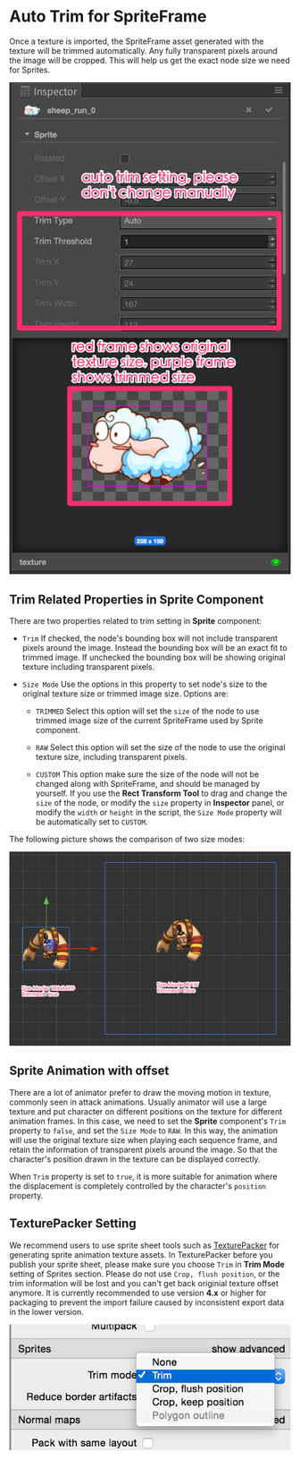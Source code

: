 # Auto Trim for SpriteFrame

Once a texture is imported, the SpriteFrame asset generated with the texture will be trimmed automatically. Any fully transparent pixels around the image will be cropped. This will help us get the exact node size we need for Sprites.

![trim inspector](trim/trim_inspector.png)

## Trim Related Properties in Sprite Component

There are two properties related to trim setting in **Sprite** component:

- `Trim` If checked, the node's bounding box will not include transparent pixels around the image. Instead the bounding box will be an exact fit to trimmed image. If unchecked the bounding box will be showing original texture including transparent pixels.

- `Size Mode` Use the options in this property to set node's size to the original texture size or trimmed image size. Options are:

  - `TRIMMED` Select this option will set the `size` of the node to use trimmed image size of the current SpriteFrame used by Sprite component.

  - `RAW` Select this option will set the size of the node to use the original texture size, including transparent pixels.

  - `CUSTOM` This option make sure the size of the node will not be changed along with SpriteFrame, and should be managed by yourself. If you use the **Rect Transform Tool** to drag and change the `size` of the node, or modify the `size` property in **Inspector** panel, or modify the `width` or `height` in the script, the `Size Mode` property will be automatically set to `CUSTOM`.

The following picture shows the comparison of two size modes:

![trim compare](trim/trim-compare.png)

## Sprite Animation with offset

There are a lot of animator prefer to draw the moving motion in texture, commonly seen in attack animations. Usually animator will use a large texture and put character on different positions on the texture for different animation frames. In this case, we need to set the **Sprite** component's `Trim` property to `false`, and set the `Size Mode` to `RAW`. In this way, the animation will use the original texture size when playing each sequence frame, and retain the information of transparent pixels around the image. So that the character's position drawn in the texture can be displayed correctly.

When `Trim` property is set to `true`, it is more suitable for animation where the displacement is completely controlled by the character's `position` property.

## TexturePacker Setting

We recommend users to use sprite sheet tools such as [TexturePacker](https://www.codeandweb.com/texturepacker) for generating sprite animation texture assets. In TexturePacker before you publish your sprite sheet, please make sure you choose `Trim` in **Trim Mode** setting of Sprites section. Please do not use `Crop, flush position`, or the trim information will be lost and you can't get back originial texture offset anymore. It is currently recommended to use version **4.x** or higher for packaging to prevent the import failure caused by inconsistent export data in the lower version.

![trim texturepacker](trim/trim-texturepacker.png)
